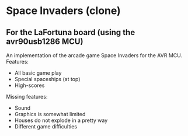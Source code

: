 Space Invaders (clone)
==============

For the LaFortuna board (using the avr90usb1286 MCU)
--------------

An implementation of the arcade game Space Invaders for
the AVR MCU.
Features:
- All basic game play
- Special spaceships (at top)
- High-scores

Missing features:
- Sound
- Graphics is somewhat limited
- Houses do not explode in a pretty way
- Different game difficulties